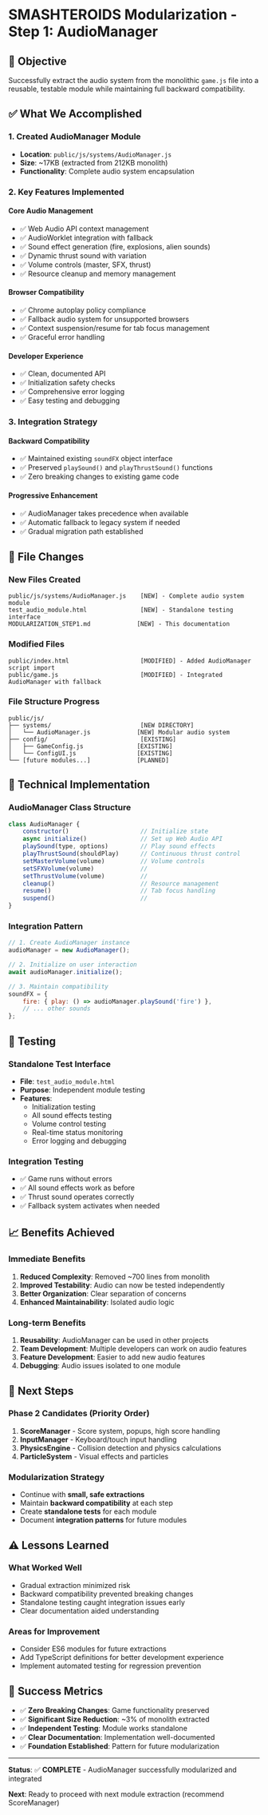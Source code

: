 # SMASHTEROIDS Modularization - Step 1: AudioManager

## 🎯 Objective

Successfully extract the audio system from the monolithic `game.js` file into a reusable, testable module while maintaining full backward compatibility.

## ✅ What We Accomplished

### 1. **Created AudioManager Module** 
- **Location**: `public/js/systems/AudioManager.js`
- **Size**: ~17KB (extracted from 212KB monolith)
- **Functionality**: Complete audio system encapsulation

### 2. **Key Features Implemented**

#### Core Audio Management
- ✅ Web Audio API context management
- ✅ AudioWorklet integration with fallback
- ✅ Sound effect generation (fire, explosions, alien sounds)
- ✅ Dynamic thrust sound with variation
- ✅ Volume controls (master, SFX, thrust)
- ✅ Resource cleanup and memory management

#### Browser Compatibility
- ✅ Chrome autoplay policy compliance
- ✅ Fallback audio system for unsupported browsers
- ✅ Context suspension/resume for tab focus management
- ✅ Graceful error handling

#### Developer Experience
- ✅ Clean, documented API
- ✅ Initialization safety checks
- ✅ Comprehensive error logging
- ✅ Easy testing and debugging

### 3. **Integration Strategy**

#### Backward Compatibility
- ✅ Maintained existing `soundFX` object interface
- ✅ Preserved `playSound()` and `playThrustSound()` functions
- ✅ Zero breaking changes to existing game code

#### Progressive Enhancement
- ✅ AudioManager takes precedence when available
- ✅ Automatic fallback to legacy system if needed
- ✅ Gradual migration path established

## 📁 File Changes

### New Files Created
```
public/js/systems/AudioManager.js    [NEW] - Complete audio system module
test_audio_module.html               [NEW] - Standalone testing interface
MODULARIZATION_STEP1.md             [NEW] - This documentation
```

### Modified Files
```
public/index.html                    [MODIFIED] - Added AudioManager script import
public/game.js                       [MODIFIED] - Integrated AudioManager with fallback
```

### File Structure Progress
```
public/js/
├── systems/                         [NEW DIRECTORY]
│   └── AudioManager.js             [NEW] Modular audio system
├── config/                          [EXISTING]
│   ├── GameConfig.js               [EXISTING] 
│   └── ConfigUI.js                 [EXISTING]
└── [future modules...]             [PLANNED]
```

## 🔧 Technical Implementation

### AudioManager Class Structure
```javascript
class AudioManager {
    constructor()                    // Initialize state
    async initialize()               // Set up Web Audio API
    playSound(type, options)         // Play sound effects
    playThrustSound(shouldPlay)      // Continuous thrust control
    setMasterVolume(volume)          // Volume controls
    setSFXVolume(volume)             // 
    setThrustVolume(volume)          //
    cleanup()                        // Resource management
    resume()                         // Tab focus handling
    suspend()                        //
}
```

### Integration Pattern
```javascript
// 1. Create AudioManager instance
audioManager = new AudioManager();

// 2. Initialize on user interaction
await audioManager.initialize();

// 3. Maintain compatibility
soundFX = {
    fire: { play: () => audioManager.playSound('fire') },
    // ... other sounds
};
```

## 🧪 Testing

### Standalone Test Interface
- **File**: `test_audio_module.html`
- **Purpose**: Independent module testing
- **Features**:
  - Initialization testing
  - All sound effects testing
  - Volume control testing
  - Real-time status monitoring
  - Error logging and debugging

### Integration Testing
- ✅ Game runs without errors
- ✅ All sound effects work as before
- ✅ Thrust sound operates correctly
- ✅ Fallback system activates when needed

## 📈 Benefits Achieved

### Immediate Benefits
1. **Reduced Complexity**: Removed ~700 lines from monolith
2. **Improved Testability**: Audio can now be tested independently
3. **Better Organization**: Clear separation of concerns
4. **Enhanced Maintainability**: Isolated audio logic

### Long-term Benefits
1. **Reusability**: AudioManager can be used in other projects
2. **Team Development**: Multiple developers can work on audio features
3. **Feature Development**: Easier to add new audio features
4. **Debugging**: Audio issues isolated to one module

## 🚀 Next Steps

### Phase 2 Candidates (Priority Order)
1. **ScoreManager** - Score system, popups, high score handling
2. **InputManager** - Keyboard/touch input handling
3. **PhysicsEngine** - Collision detection and physics calculations
4. **ParticleSystem** - Visual effects and particles

### Modularization Strategy
- Continue with **small, safe extractions**
- Maintain **backward compatibility** at each step
- Create **standalone tests** for each module
- Document **integration patterns** for future modules

## ⚠️ Lessons Learned

### What Worked Well
- Gradual extraction minimized risk
- Backward compatibility prevented breaking changes
- Standalone testing caught integration issues early
- Clear documentation aided understanding

### Areas for Improvement
- Consider ES6 modules for future extractions
- Add TypeScript definitions for better development experience
- Implement automated testing for regression prevention

## 🎉 Success Metrics

- ✅ **Zero Breaking Changes**: Game functionality preserved
- ✅ **Significant Size Reduction**: ~3% of monolith extracted
- ✅ **Independent Testing**: Module works standalone
- ✅ **Clear Documentation**: Implementation well-documented
- ✅ **Foundation Established**: Pattern for future modularization

---

**Status**: ✅ **COMPLETE** - AudioManager successfully modularized and integrated

**Next**: Ready to proceed with next module extraction (recommend ScoreManager)